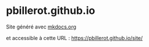 # pbillerot.github.io
 
 Site généré avec [mkdocs.org](http://mkdocs.org)
 
 et accessible à cette URL : https://pbillerot.github.io/site/
 